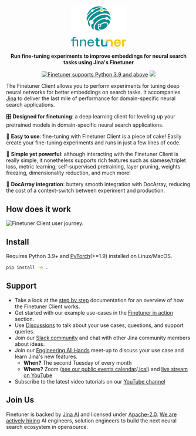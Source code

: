 <p align="center">
<img src="https://github.com/jina-ai/finetuner/blob/main/docs/_static/finetuner-logo-ani.svg?raw=true" alt="Finetuner logo: The Finetuner Client helps you to create experiments with Finetuner in order to improve embeddings on search tasks. It accompanies Jina to deliver the last mile of performance-tuning for neural search applications." width="150px">
</p>


<p align="center">
<b>Run fine-tuning experiments to improve embeddings for neural search tasks using Jina's Finetuner</b>
</p>

<p align=center>
<a href="https://pypi.org/project/finetuner/"><img src="https://img.shields.io/badge/Python-3.9%2B-blue alt="Python 3.9" title="Finetuner supports Python 3.9 and above"></a>
<a href="https://slack.jina.ai"><img src="https://img.shields.io/badge/Slack-2.2k%2B-blueviolet?logo=slack&amp;logoColor=white"></a>
</p>

<!-- start elevator-pitch -->

The Finetuner Client allows you to perform experiments for tuning deep neural networks for better embeddings on search tasks. It
accompanies [Jina](https://github.com/jina-ai/jina) to deliver the last mile of performance for domain-specific neural search
applications.

🎛 **Designed for finetuning**: a deep learning client for leveling up your pretrained models in domain-specific neural search applications.

🍰 **Easy to use**: fine-tuning with Finetuner Client is a piece of cake! Easily create your fine-tuning experiments and runs in just a few lines of code.

🔱 **Simple yet powerful**: although interacting with the Finetuner Client is really simple, it nonetheless supports rich features such as
siamese/triplet loss, metric learning, self-supervised pretraining, layer pruning, weights freezing, dimensionality reduction, and much more!

🧈 **DocArray integration**: buttery smooth integration with DocArray, reducing the cost of a context-switch between experiment
and production.


<!-- end elevator-pitch -->

## How does it work

<img src="https://github.com/jina-ai/finetuner/blob/docs-update-readme/docs/img/finetuner-client-journey.svg?raw=true" title="Finetuner Client user journey.">


## Install

Requires Python 3.9+ and [PyTorch](https://pytorch.org/)(>=1.9) installed on Linux/MacOS.

```bash
pip install -e .
```


<!-- start support-pitch -->
## Support

- Take a look at the [step by step](https://ft-docs-polish--jina-docs.netlify.app/2_step_by_step/) documentation for an overview of how the Finetuner Client works.
- Get started with our example use-cases in the [Finetuner in action](https://ft-docs-polish--jina-docs.netlify.app/3_finetuner_in_action/) section.
- Use [Discussions](https://github.com/jina-ai/finetuner/discussions) to talk about your use cases, questions, and
  support queries.
- Join our [Slack community](https://slack.jina.ai) and chat with other Jina community members about ideas.
- Join our [Engineering All Hands](https://youtube.com/playlist?list=PL3UBBWOUVhFYRUa_gpYYKBqEAkO4sxmne) meet-up to discuss your use case and learn Jina's new features.
    - **When?** The second Tuesday of every month
    - **Where?**
      Zoom ([see our public events calendar](https://calendar.google.com/calendar/embed?src=c_1t5ogfp2d45v8fit981j08mcm4%40group.calendar.google.com&ctz=Europe%2FBerlin)/[.ical](https://calendar.google.com/calendar/ical/c_1t5ogfp2d45v8fit981j08mcm4%40group.calendar.google.com/public/basic.ics))
      and [live stream on YouTube](https://youtube.com/c/jina-ai)
- Subscribe to the latest video tutorials on our [YouTube channel](https://youtube.com/c/jina-ai)

## Join Us

Finetuner is backed by [Jina AI](https://jina.ai) and licensed under [Apache-2.0](./LICENSE). [We are actively hiring](https://jobs.jina.ai) AI engineers, solution engineers to build the next neural search ecosystem in opensource.

<!-- end support-pitch -->
